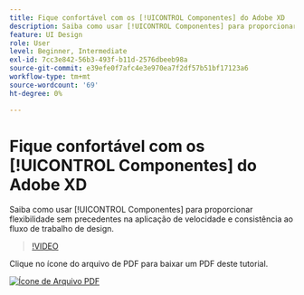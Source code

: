 ```yaml
---
title: Fique confortável com os [!UICONTROL Componentes] do Adobe XD
description: Saiba como usar [!UICONTROL Componentes] para proporcionar flexibilidade sem precedentes na aplicação de velocidade e consistência ao fluxo de trabalho de design
feature: UI Design
role: User
level: Beginner, Intermediate
exl-id: 7cc3e842-56b3-493f-b11d-2576dbeeb98a
source-git-commit: e39efe0f7afc4e3e970ea7f2df57b51bf17123a6
workflow-type: tm+mt
source-wordcount: '69'
ht-degree: 0%

---
```


# Fique confortável com os [!UICONTROL Componentes] do Adobe XD

Saiba como usar [!UICONTROL Componentes] para proporcionar flexibilidade sem precedentes na aplicação de velocidade e consistência ao fluxo de trabalho de design.

>[!VIDEO](https://video.tv.adobe.com/v/3410479?hidetitle=true&captions=por_br)

Clique no ícone do arquivo de PDF para baixar um PDF deste tutorial.

[![Ícone de Arquivo PDF](../assets/acrobat_PDF_96.png)](../quick-reference/LetsXDSeeHowtoDesignPrototypeandHandofftoTeams.pdf)
